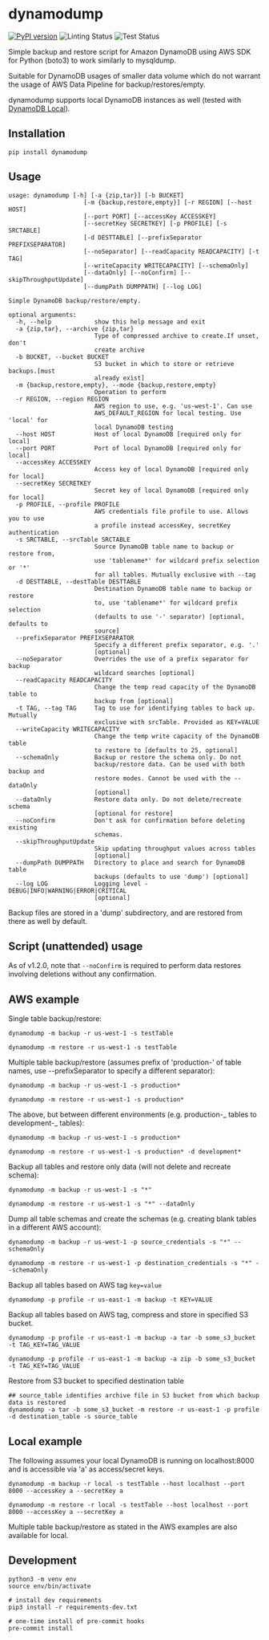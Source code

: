 # dynamodump

[![PyPI version](https://badge.fury.io/py/dynamodump.svg)](https://badge.fury.io/py/dynamodump)
![Linting Status](https://github.com/bchew/dynamodump/workflows/Linting/badge.svg)
![Test Status](https://github.com/bchew/dynamodump/workflows/Test/badge.svg)

Simple backup and restore script for Amazon DynamoDB using AWS SDK for Python (boto3) to work similarly to mysqldump.

Suitable for DynamoDB usages of smaller data volume which do not warrant the usage of AWS Data Pipeline for backup/restores/empty.

dynamodump supports local DynamoDB instances as well (tested with [DynamoDB Local](https://docs.aws.amazon.com/amazondynamodb/latest/developerguide/DynamoDBLocal.html)).

## Installation

```
pip install dynamodump
```

## Usage

```
usage: dynamodump [-h] [-a {zip,tar}] [-b BUCKET]
                     [-m {backup,restore,empty}] [-r REGION] [--host HOST]
                     [--port PORT] [--accessKey ACCESSKEY]
                     [--secretKey SECRETKEY] [-p PROFILE] [-s SRCTABLE]
                     [-d DESTTABLE] [--prefixSeparator PREFIXSEPARATOR]
                     [--noSeparator] [--readCapacity READCAPACITY] [-t TAG]
                     [--writeCapacity WRITECAPACITY] [--schemaOnly]
                     [--dataOnly] [--noConfirm] [--skipThroughputUpdate]
                     [--dumpPath DUMPPATH] [--log LOG]

Simple DynamoDB backup/restore/empty.

optional arguments:
  -h, --help            show this help message and exit
  -a {zip,tar}, --archive {zip,tar}
                        Type of compressed archive to create.If unset, don't
                        create archive
  -b BUCKET, --bucket BUCKET
                        S3 bucket in which to store or retrieve backups.[must
                        already exist]
  -m {backup,restore,empty}, --mode {backup,restore,empty}
                        Operation to perform
  -r REGION, --region REGION
                        AWS region to use, e.g. 'us-west-1'. Can use
                        AWS_DEFAULT_REGION for local testing. Use 'local' for
                        local DynamoDB testing
  --host HOST           Host of local DynamoDB [required only for local]
  --port PORT           Port of local DynamoDB [required only for local]
  --accessKey ACCESSKEY
                        Access key of local DynamoDB [required only for local]
  --secretKey SECRETKEY
                        Secret key of local DynamoDB [required only for local]
  -p PROFILE, --profile PROFILE
                        AWS credentials file profile to use. Allows you to use
                        a profile instead accessKey, secretKey authentication
  -s SRCTABLE, --srcTable SRCTABLE
                        Source DynamoDB table name to backup or restore from,
                        use 'tablename*' for wildcard prefix selection or '*'
                        for all tables. Mutually exclusive with --tag
  -d DESTTABLE, --destTable DESTTABLE
                        Destination DynamoDB table name to backup or restore
                        to, use 'tablename*' for wildcard prefix selection
                        (defaults to use '-' separator) [optional, defaults to
                        source]
  --prefixSeparator PREFIXSEPARATOR
                        Specify a different prefix separator, e.g. '.'
                        [optional]
  --noSeparator         Overrides the use of a prefix separator for backup
                        wildcard searches [optional]
  --readCapacity READCAPACITY
                        Change the temp read capacity of the DynamoDB table to
                        backup from [optional]
  -t TAG, --tag TAG     Tag to use for identifying tables to back up. Mutually
                        exclusive with srcTable. Provided as KEY=VALUE
  --writeCapacity WRITECAPACITY
                        Change the temp write capacity of the DynamoDB table
                        to restore to [defaults to 25, optional]
  --schemaOnly          Backup or restore the schema only. Do not
                        backup/restore data. Can be used with both backup and
                        restore modes. Cannot be used with the --dataOnly
                        [optional]
  --dataOnly            Restore data only. Do not delete/recreate schema
                        [optional for restore]
  --noConfirm           Don't ask for confirmation before deleting existing
                        schemas.
  --skipThroughputUpdate
                        Skip updating throughput values across tables
                        [optional]
  --dumpPath DUMPPATH   Directory to place and search for DynamoDB table
                        backups (defaults to use 'dump') [optional]
  --log LOG             Logging level - DEBUG|INFO|WARNING|ERROR|CRITICAL
                        [optional]
```

Backup files are stored in a 'dump' subdirectory, and are restored from there as well by default.

## Script (unattended) usage

As of v1.2.0, note that `--noConfirm` is required to perform data restores involving deletions without any confirmation.

## AWS example

Single table backup/restore:

```
dynamodump -m backup -r us-west-1 -s testTable

dynamodump -m restore -r us-west-1 -s testTable
```

Multiple table backup/restore (assumes prefix of 'production-' of table names, use --prefixSeparator to specify a
different separator):

```
dynamodump -m backup -r us-west-1 -s production*

dynamodump -m restore -r us-west-1 -s production*
```

The above, but between different environments (e.g. production-_ tables to development-_ tables):

```
dynamodump -m backup -r us-west-1 -s production*

dynamodump -m restore -r us-west-1 -s production* -d development*
```

Backup all tables and restore only data (will not delete and recreate schema):

```
dynamodump -m backup -r us-west-1 -s "*"

dynamodump -m restore -r us-west-1 -s "*" --dataOnly
```

Dump all table schemas and create the schemas (e.g. creating blank tables in a different AWS account):

```
dynamodump -m backup -r us-west-1 -p source_credentials -s "*" --schemaOnly

dynamodump -m restore -r us-west-1 -p destination_credentials -s "*" --schemaOnly
```

Backup all tables based on AWS tag `key=value`

```
dynamodump -p profile -r us-east-1 -m backup -t KEY=VALUE
```

Backup all tables based on AWS tag, compress and store in specified S3 bucket.

```
dynamodump -p profile -r us-east-1 -m backup -a tar -b some_s3_bucket -t TAG_KEY=TAG_VALUE

dynamodump -p profile -r us-east-1 -m backup -a zip -b some_s3_bucket -t TAG_KEY=TAG_VALUE
```

Restore from S3 bucket to specified destination table

```
## source_table identifies archive file in S3 bucket from which backup data is restored
dynamodump -a tar -b some_s3_bucket -m restore -r us-east-1 -p profile -d destination_table -s source_table
```

## Local example

The following assumes your local DynamoDB is running on localhost:8000 and is accessible via 'a' as access/secret keys.

```
dynamodump -m backup -r local -s testTable --host localhost --port 8000 --accessKey a --secretKey a

dynamodump -m restore -r local -s testTable --host localhost --port 8000 --accessKey a --secretKey a
```

Multiple table backup/restore as stated in the AWS examples are also available for local.

## Development

```
python3 -m venv env
source env/bin/activate

# install dev requirements
pip3 install -r requirements-dev.txt

# one-time install of pre-commit hooks
pre-commit install
```
